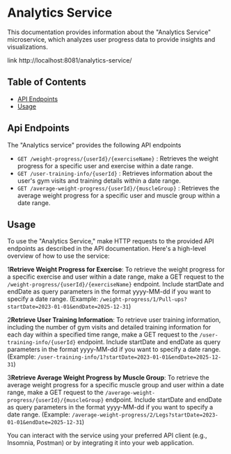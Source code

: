 # Analytics Service

This documentation provides information about the "Analytics Service" microservice, which analyzes user progress data to provide insights and visualizations.


link http://localhost:8081/analytics-service/

## Table of Contents
- [API Endpoints](#api-endpoints)
- [Usage](#usage)

## Api Endpoints
The "Analytics service" provides the following API endpoints
- `GET /weight-progress/{userId}/{exerciseName}` : Retrieves the weight progress for a specific user and exercise within a date range.
- `GET /user-training-info/{userId}` :  Retrieves information about the user's gym visits and training details within a date range.
- `GET /average-weight-progress/{userId}/{muscleGroup}` : Retrieves the average weight progress for a specific user and muscle group within a date range.



## Usage

To use the "Analytics Service," make HTTP requests to the provided API endpoints as described in the API documentation. Here's a high-level overview of how to use the service:


1**Retrieve Weight Progress for Exercise**: To retrieve the weight progress for a specific exercise and user within a date range, make a GET request to the `/weight-progress/{userId}/{exerciseName}` endpoint. Include startDate and endDate as query parameters in the format yyyy-MM-dd if you want to specify a date range. (Example: `/weight-progress/1/Pull-ups?startDate=2023-01-01&endDate=2025-12-31`)

2**Retrieve User Training Information**: To retrieve user training information, including the number of gym visits and detailed training information for each day within a specified time range, make a GET request to the `/user-training-info/{userId}` endpoint. Include startDate and endDate as query parameters in the format yyyy-MM-dd if you want to specify a date range. (Example: `/user-training-info/1?startDate=2023-01-01&endDate=2025-12-31`)
   
3**Retrieve Average Weight Progress by Muscle Group**: To retrieve the average weight progress for a specific muscle group and user within a date range, make a GET request to the `/average-weight-progress/{userId}/{muscleGroup}` endpoint. Include startDate and endDate as query parameters in the format yyyy-MM-dd if you want to specify a date range. (Example: `/average-weight-progress/2/Legs?startDate=2023-01-01&endDate=2025-12-31`)

You can interact with the service using your preferred API client (e.g., Insomnia, Postman) or by integrating it into your web application.


